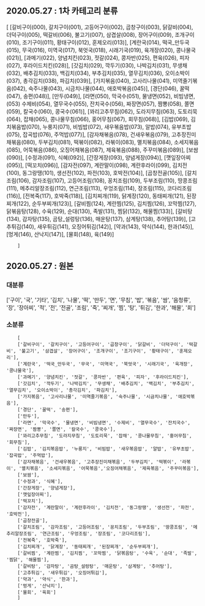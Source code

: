 


## 2020.05.27 : 1차 카테고리 분류 


[
        [갈비구이(000), 갈치구이(001), 고등어구이(002), 곱창구이(003), 닭갈비(004), 더덕구이(005), 떡갈비(006), 불고기(007), 삼겹살(008), 장어구이(009), 조개구이(010), 조기구이(011), 황태구이(012), 훈제오리(013)],
        [계란국(014), 떡국_만두국(015), 무국(016), 미역국(017), 북엇국(018), 시래기국(019), 육개장(020), 콩나물국(021)],
        [과메기(022), 양념치킨(023), 젓갈(024), 콩자반(025), 편육(026), 피자(027), 후라이드치킨(028)], 
        [갓김치(029), 깍두기(030), 나박김치(031), 무생채(032), 배추김치(033), 백김치(034), 부추김치(035), 열무김치(036), 오이소박이(037), 총각김치(038), 파김치(039)], 
        [가지볶음(040), 고사리나물(041), 미역줄기볶음(042), 숙주나물(043), 시금치나물(044), 애호박볶음(045)], 
        [경단(046), 꿀떡(047), 송편(048)], 
        [만두(049)], 
        [라면(050), 막국수(051), 물냉면(052), 비빔냉면,(053) 수제비(054), 열무국수(055), 잔치국수(056), 짜장면(057), 짬뽕(058), 쫄면(059), 칼국수(060), 콩국수(061)], 
        [꽈리고추무침(062), 도라지무침(063), 도토리묵(064), 잡채(065), 콩나물무침(066), 홍어무침(067), 회무침(068)], 
        [김밥(069), 김치볶음밥(070), 누룽지(071), 비빔밥(072), 새우볶음밥(073), 알밥(074), 유부초밥(075), 잡곡밥(076), 주먹밥(077)], 
        [감자채볶음(078), 건새우볶음(079), 고추장진미채볶음(080), 두부김치(081), 떡볶이(082), 라볶이(083), 멸치볶음(084), 소세지볶음(085), 어묵볶음(086), 오징어채볶음(087), 제육볶음(088), 주꾸미볶음(089)],
        [보쌈(090)], 
        [수정과(091), 식혜(092)],
        [간장게장(093), 양념게장(094)],
        [깻잎장아찌(095)],
        [떡꼬치(096)], 
        [감자전(097), 계란말이(098), 계란후라이(099), 김치전(100), 동그랑땡(101), 생선전(102), 파전(103), 호박전(104)], 
        [곱창전골(105)], 
        [갈치조림(106), 감자조림(107), 고등어조림(108), 꽁치조림(109), 두부조림(110), 땅콩조림(111), 메추리알장조림(112), 연근조림(113), 우엉조림(114), 장조림(115), 코다리조림(116)],
        [전복죽(117), 호박죽(118)],
        [김치찌개(119), 닭계장(120), 동태찌개(121), 된장찌개(122), 순두부찌개(123)], 
        [갈비찜(124), 계란찜(125), 김치찜(126), 꼬막찜(127), 닭볶음탕(128), 수육(129), 순대(130), 족발(131), 찜닭(132), 해물찜(133)],
        [갈비탕(134), 감자탕(135), 곰탕_설렁탕(136), 매운탕(137), 삼계탕(138), 추어탕(139)],
        [고추튀김(140), 새우튀김(141), 오징어튀김(142)], 
        [약과(143), 약식(144), 한과(145)], 
        [멍게(146), 산낙지(147)], 
        [물회(148), 육(149)]

        ]


## 2020.05.27  : 원본

### 대분류 
['구이', '국', '기타', '김치', '나물', '떡', '만두', '면', '무침', '밥', '볶음', '쌈', '음청류', '장', '장아찌', '적', '전', '전골', '조림', '죽', '찌개', '찜', '탕', '튀김', '한과', '해물', '회']

 
### 소분류

        [
        ['갈비구이', '갈치구이', '고등어구이', '곱창구이', '닭갈비', '더덕구이', '떡갈비', '불고기', '삼겹살', '장어구이', '조개구이', '조기구이', '황태구이', '훈제오리'],
        ['계란국', '떡국_만두국', '무국', '미역국', '북엇국', '시래기국', '육개장', '콩나물국'],
        ['과메기', '양념치킨', '젓갈', '콩자반', '편육', '피자', '후라이드치킨'], 
        ['갓김치', '깍두기', '나박김치', '무생채', '배추김치', '백김치', '부추김치', '열무김치', '오이소박이', '총각김치', '파김치'], 
        ['가지볶음', '고사리나물', '미역줄기볶음', '숙주나물', '시금치나물', '애호박볶음'], 
        ['경단', '꿀떡', '송편'], 
        ['만두'], 
        ['라면', '막국수', '물냉면', '비빔냉면', '수제비', '열무국수', '잔치국수', '짜장면', '짬뽕', '쫄면', '칼국수', '콩국수'], 
        ['꽈리고추무침', '도라지무침', '도토리묵', '잡채', '콩나물무침', '홍어무침', '회무침'], 
        ['김밥', '김치볶음밥', '누룽지', '비빔밥', '새우볶음밥', '알밥', '유부초밥', '잡곡밥', '주먹밥'], 
        ['감자채볶음', '건새우볶음', '고추장진미채볶음', '두부김치', '떡볶이', '라볶이', '멸치볶음', '소세지볶음', '어묵볶음','오징어채볶음', '제육볶음', '주꾸미볶음'],
        ['보쌈'], 
        ['수정과', '식혜'],
        ['간장게장', '양념게장'],
        ['깻잎장아찌'],
        ['떡꼬치'], 
        ['감자전', '계란말이', '계란후라이', '김치전', '동그랑땡', '생선전', '파전', '호박전'], 
        ['곱창전골'], 
        ['갈치조림', '감자조림', '고등어조림', '꽁치조림', '두부조림', '땅콩조림', '메추리알장조림', '연근조림', '우엉조림', '장조림', '코다리조림'],
        ['전복죽', '호박죽'],
        ['김치찌개', '닭계장', '동태찌개', '된장찌개', '순두부찌개'], 
        ['갈비찜', '계란찜', '김치찜', '꼬막찜', '닭볶음탕', '수육', '순대', '족발', '찜닭', '해물찜'],
        ['갈비탕', '감자탕', '곰탕_설렁탕', '매운탕', '삼계탕', '추어탕'],
        ['고추튀김', '새우튀김', '오징어튀김'], 
        ['약과', '약식', '한과'], 
        ['멍게', '산낙지'], 
        ['물회', '육회']
        ]